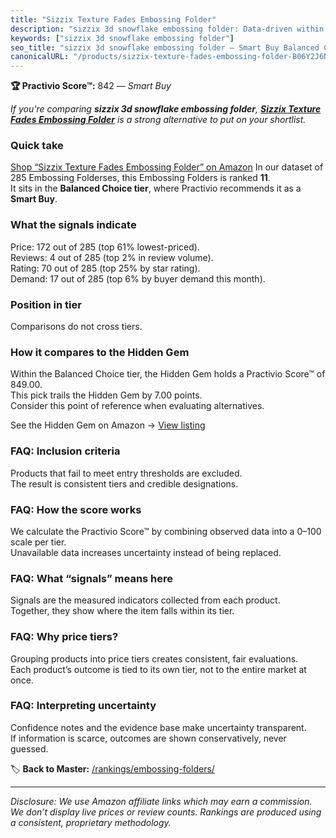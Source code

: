 ```yaml
---
title: "Sizzix Texture Fades Embossing Folder"
description: "sizzix 3d snowflake embossing folder: Data-driven within Balanced Choice ranking using the Practivio Score™. Positioned by quality, value, demand, findability,…"
keywords: ["sizzix 3d snowflake embossing folder"]
seo_title: "sizzix 3d snowflake embossing folder — Smart Buy Balanced Choice (2025)"
canonicalURL: "/products/sizzix-texture-fades-embossing-folder-B06Y2J6NS2/"
---
```


**🏆 Practivio Score™:** 842 — _Smart Buy_


*If you're comparing **sizzix 3d snowflake embossing folder**, **[Sizzix Texture Fades Embossing Folder](https://www.amazon.com/dp/B06Y2J6NS2?tag=practivio-20)** is a strong alternative to put on your shortlist.*
### Quick take
[Shop “Sizzix Texture Fades Embossing Folder” on Amazon](https://www.amazon.com/dp/B06Y2J6NS2?tag=practivio-20)
In our dataset of 285 Embossing Folderses, this Embossing Folders is ranked **11**.  
It sits in the **Balanced Choice tier**, where Practivio recommends it as a **Smart Buy**.

### What the signals indicate
Price: 172 out of 285 (top 61% lowest-priced).  
Reviews: 4 out of 285 (top 2% in review volume).  
Rating: 70 out of 285 (top 25% by star rating).  
Demand: 17 out of 285 (top 6% by buyer demand this month).

### Position in tier
Comparisons do not cross tiers.

### How it compares to the Hidden Gem
Within the Balanced Choice tier, the Hidden Gem holds a Practivio Score™ of 849.00.  
This pick trails the Hidden Gem by 7.00 points.  
Consider this point of reference when evaluating alternatives.  

See the Hidden Gem on Amazon → [View listing](https://www.amazon.com/dp/B0006HXBSU?tag=practivio-20)

### FAQ: Inclusion criteria
Products that fail to meet entry thresholds are excluded.  
The result is consistent tiers and credible designations.

### FAQ: How the score works
We calculate the Practivio Score™ by combining observed data into a 0–100 scale per tier.  
Unavailable data increases uncertainty instead of being replaced.

### FAQ: What “signals” means here
Signals are the measured indicators collected from each product.  
Together, they show where the item falls within its tier.

### FAQ: Why price tiers?
Grouping products into price tiers creates consistent, fair evaluations.  
Each product’s outcome is tied to its own tier, not to the entire market at once.

### FAQ: Interpreting uncertainty
Confidence notes and the evidence base make uncertainty transparent.  
If information is scarce, outcomes are shown conservatively, never guessed.


🏷️ **Back to Master:** [/rankings/embossing-folders/](/rankings/embossing-folders/)

---
_Disclosure: We use Amazon affiliate links which may earn a commission. We don’t display live prices or review counts. Rankings are produced using a consistent, proprietary methodology._
